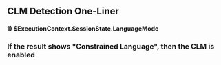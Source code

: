 ## CLM Detection One-Liner

#### 1) $ExecutionContext.SessionState.LanguageMode

### If the result shows "Constrained Language", then the CLM is enabled
